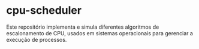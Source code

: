 # cpu-scheduler
  Este repositório implementa e simula diferentes algoritmos de escalonamento de CPU, usados em sistemas operacionais para gerenciar a execução de processos.
